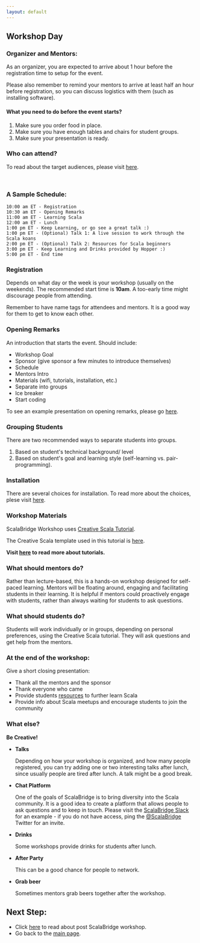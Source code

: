 ```yaml
---
layout: default
---
```


## Workshop Day

### Organizer and Mentors:
As an organizer, you are expected to arrive about 1 hour before the registration time to setup for the event.

Please also remember to remind your mentors to arrive at least half an hour before registration, so you can discuss logistics with them (such as installing software).

#### What you need to do before the event starts?
1. Make sure you order food in place.
2. Make sure you have enough tables and chairs for student groups.
3. Make sure your presentation is ready.


### Who can attend?
To read about the target audiences, please visit [here](../who-can-attend).


<br>

### A Sample Schedule:

```test
10:00 am ET - Registration
10:30 am ET - Opening Remarks
11:00 am ET - Learning Scala
12:00 am ET - Lunch
1:00 pm ET - Keep Learning, or go see a great talk :)
1:00 pm ET - (Optional) Talk 1: A live session to work through the Scala koans
2:00 pm ET - (Optional) Talk 2: Resources for Scala beginners
3:00 pm ET - Keep Learning and Drinks provided by Hopper :)
5:00 pm ET - End time
```


### Registration
Depends on what day or the week is your workshop (usually on the weekends). The recommended start time is **10am**. A too-early time might discourage people from attending.


Remember to have name tags for attendees and mentors. It is a good way for them to get to know each other.


### Opening Remarks
An introduction that starts the event. Should include:
- Workshop Goal
- Sponsor (give sponsor a few minutes to introduce themselves)
- Schedule
- Mentors Intro
- Materials (wifi, tutorials, installation, etc.)
- Separate into groups
- Ice breaker
- Start coding


To see an example presentation on opening remarks, please go [here](/workshop-resources/ScalaBridge_NYC2018.pdf).


### Grouping Students
There are two recommended ways to separate students into groups.
1. Based on student's technical background/ level
2. Based on student's goal and learning style (self-learning vs. pair-programming).


### Installation
There are several choices for installation. To read more about the choices, plese visit [here](/workshop-resources/installation).


### Workshop Materials
ScalaBridge Workshop uses [Creative Scala Tutorial](http://creativescala.org/creative-scala.html).

The Creative Scala template used in this tutorial is [here](https://github.com/underscoreio/creative-scala-template).

**Visit [here](/workshop-resources/tutorial) to read more about tutorials.**


### What should mentors do?
Rather than lecture-based, this is a hands-on workshop designed for self-paced learning. Mentors will be floating around, engaging and facilitating students in their learning. It is helpful if mentors could proactively engage with students, rather than always waiting for students to ask questions.

### What should students do?
Students will work individually or in groups, depending on personal preferences, using the Creative Scala tutorial. They will ask questions and get help from the mentors.


### At the end of the workshop:
Give a short closing presentation:
- Thank all the mentors and the sponsor
- Thank everyone who came
- Provide students [resources](https://scalabridge.gitbooks.io/curriculum/content/resources.html) to further learn Scala
- Provide info about Scala meetups and encourage students to join the community


### What else?

**Be Creative!**

- **Talks**

   Depending on how your workshop is organized, and how many people registered, you can try adding one or two interesting talks after lunch, since usually people are tired after lunch. A talk might be a good break.

- **Chat Platform**

   One of the goals of ScalaBridge is to bring diversity into the Scala community. It is a good idea to create a platform that allows people to ask questions and to keep in touch. Please visit the [ScalaBridge Slack](https://scalabridge.slack.com/) for an example - if you do not have access, ping the [@ScalaBridge](https://twitter.com/scalabridge) Twitter for an invite.

- **Drinks**

   Some workshops provide drinks for students after lunch.

- **After Party**

   This can be a good chance for people to network.

- **Grab beer**

   Sometimes mentors grab beers together after the workshop.

## Next Step:
- Click [here](/post-workshop) to read about post ScalaBridge workshop.
- Go back to the [main page](/organizers).
